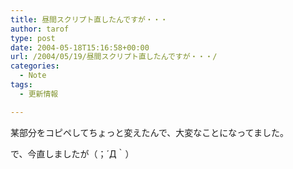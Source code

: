```yaml
---
title: 昼間スクリプト直したんですが・・・
author: tarof
type: post
date: 2004-05-18T15:16:58+00:00
url: /2004/05/19/昼間スクリプト直したんですが・・・/
categories:
  - Note
tags:
  - 更新情報

---
```

某部分をコピペしてちょっと変えたんで、大変なことになってました。
  
で、今直しましたが（；´Д｀）